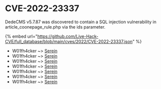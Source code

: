 # CVE-2022-23337

DedeCMS v5.7.87 was discovered to contain a SQL injection vulnerability in article_coonepage_rule.php via the ids parameter.

{% embed url="https://github.com/Live-Hack-CVE/full_database/blob/main/cves/2022/CVE-2022-23337.json" %}


* W01fh4cker ~> [Serein](https://www.alice-snow.ru/2022/database/cve-2022-23337/serein-w01fh4cker)
* W01fh4cker ~> [Serein](https://www.alice-snow.ru/2022/database/cve-2022-23337/serein-w01fh4cker)
* W01fh4cker ~> [Serein](https://www.alice-snow.ru/2022/database/cve-2022-23337/serein-w01fh4cker)
* W01fh4cker ~> [Serein](https://www.alice-snow.ru/2022/database/cve-2022-23337/serein-w01fh4cker)
* W01fh4cker ~> [Serein](https://www.alice-snow.ru/2022/database/cve-2022-23337/serein-w01fh4cker)
* W01fh4cker ~> [Serein](https://www.alice-snow.ru/2022/database/cve-2022-23337/serein-w01fh4cker)
* W01fh4cker ~> [Serein](https://www.alice-snow.ru/2022/database/cve-2022-23337/serein-w01fh4cker)